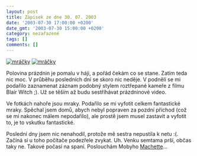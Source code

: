 ```yaml
---
layout: post
title: Zápisek ze dne 30. 07. 2003
date: '2003-07-30 17:00:00 +0200'
date_gmt: '2003-07-30 15:00:00 +0200'
category: nezařazené
tags: []
comments: []
---
```

<div >  <a href="/%base_url%/assets/old-images/mracky.jpg"><img alt="mráčky" src="%base_url%/assets/old-images/mracky_male.jpg"></a>  <a href="/%base_url%/assets/old-images/mracky2.jpg"><img alt="mráčky" src="%base_url%/assets/old-images/mracky2_male.jpg"></a>  </div>
<p>Polovina prázdnin je pomalu v háji, a pořád čekám co se stane. Zatím teda nic moc.   V průběhu posledních dní se skoro nic neděje. V podnělí se mi podařilo zaznamenat záznam   podobný stylem roztřepané kameře z filmu Blair Witch ;). Už se těším až budu sestříhávat prázdninové video.</p>
<p>Ve fotkách nahoře jsou mraky.   Podařilo se mi vyfotit celkem fantastické mraky. Spěchal jsem domů, abych nebyl popraven za pozdní příchod   (což se mi nakonec málem nepodařilo), ale prostě jsem musel zastavit a vyfotit to, je to vskutku fantastické.</p>
<p>Poslední dny jsem nic nenahodil, protože mě sestra nepustila k netu :(. Začíná si u toho počítače podezřele   zvykat. Uh. Venku semtama prší, občas taky ne. Takové počasí na spaní.   Poslouchám Mobyho <a href="art.php?a=machette.htm">Machette</a>...</p>
